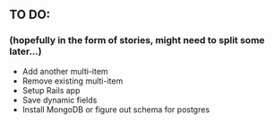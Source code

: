 
## TO DO:
### (hopefully in the form of stories, might need to split some later...)

* Add another multi-item
* Remove existing multi-item
* Setup Rails app
* Save dynamic fields
* Install MongoDB or figure out schema for postgres


